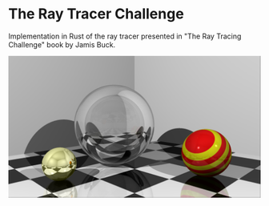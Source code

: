 # The Ray Tracer Challenge
Implementation in Rust of the ray tracer presented in "The Ray Tracing Challenge" book by Jamis Buck.

![Alt text](examples/example06.png?raw=true "Example")
